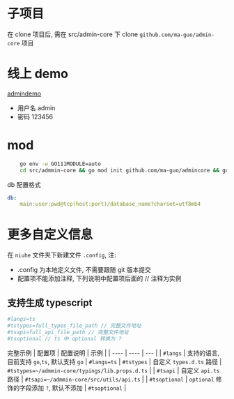 # 子项目
在 clone 项目后, 需在 src/admin-core 下 clone `github.com/ma-guo/admin-core` 项目

# 线上 demo
[admindemo](http://admindemo.zuxing.net/)
- 用户名 admin
- 密码 123456

# mod
```sh
    go env -w GO111MODULE=auto
    cd src/admmin-core && go mod init github.com/ma-guo/admincore && go mod tidy && go mod vendor && cd ../../ && make run
```

db 配置格式
```yaml
db:
	main:user:pwd@tcp(host:port)/database_name?charset=utf8mb4
```

# 更多自定义信息
在 `niuhe` 文件夹下新建文件 `.config`, 注: 
- .config 为本地定义文件, 不需要跟随 git 版本提交
- 配置项不能添加注释, 下列说明中配置项后面的 // 注释为实例
## 支持生成 typescript
```sh
#langs=ts
#tstypes=full_types_file_path // 完整文件地址
#tsapi=full_api_file_path // 完整文件地址
#tsoptional // ts 中 optional 转换为 ?
```
完整示例
|  配置项 | 配置说明  | 示例 |
|  ----  | ----  | --- |
| `#langs`  | 支持的语言, 目前支持 `go`,`ts`, 默认支持 `go` | `#langs=ts`
| `#tstypes`  | 自定义 `types.d.ts` 路径 | `#tstypes=~/admmin-core/typings/lib.props.d.ts` |
| `#tsapi` | 自定义 `api.ts` 路径 | `#tsapi=~/admmin-core/src/utils/api.ts` |
| `#tsoptional` | `optional` 修饰的字段添加 `?`, 默认不添加 | `#tsoptional` |
